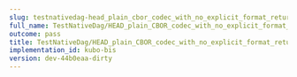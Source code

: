 ```yaml
---
slug: testnativedag-head_plain_cbor_codec_with_no_explicit_format_returns_http_200
full_name: TestNativeDag/HEAD_plain_CBOR_codec_with_no_explicit_format_returns_HTTP_200
outcome: pass
title: TestNativeDag/HEAD_plain_CBOR_codec_with_no_explicit_format_returns_HTTP_200
implementation_id: kubo-bis
version: dev-44b0eaa-dirty
---
```


